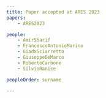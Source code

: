 ```yaml
---
title: Paper accepted at ARES 2023
papers:
    - ARES2023

people:
    - AmirSharif
    - FrancescoAntonioMarino
    - GiadaSciarretta
    - GiuseppeDeMarco
    - RobertoCarbone
    - SilvioRanise

peopleOrder: surname

---
```


